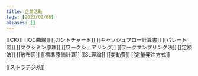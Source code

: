 ```yaml
---
title: 企業活動
tags: [2023/02/08]
aliases: []
---
```


[[CIO]]
[[OC曲線]]
[[ガントチャート]]
[[キャッシュフロー計算書]]
[[パレート図]]
[[マクシミン原理]]
[[ワークシェアリング]]
[[ワークサンプリング法]]
[[定額法]]
[[散布図]]
[[標準原価計算]]
[[SL理論]]
[[変動費]]
[[定量発注方式]]

[[ストラテジ系]]